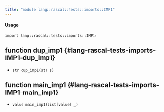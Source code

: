 ```yaml
---
title: "module lang::rascal::tests::imports::IMP1"
---
```


#### Usage

`import lang::rascal::tests::imports::IMP1;`

## function dup_imp1 {#lang-rascal-tests-imports-IMP1-dup_imp1}

* ``str dup_imp1(str s)``

## function main_imp1 {#lang-rascal-tests-imports-IMP1-main_imp1}

* ``value main_imp1(list[value] _)``

